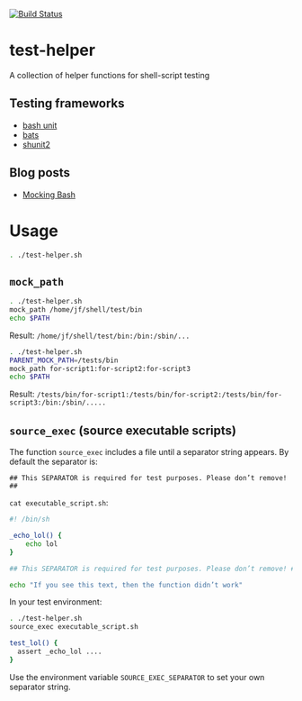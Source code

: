 [![Build Status](https://travis-ci.org/JosefFriedrich-shell/test-helper.svg?branch=master)](https://travis-ci.org/JosefFriedrich-shell/test-helper)

# test-helper
A collection of helper functions for shell-script testing

## Testing frameworks

* [bash unit](https://github.com/pgrange/bash_unit)
* [bats](https://github.com/sstephenson/bats)
* [shunit2](https://github.com/kward/shunit2)

## Blog posts

* [Mocking Bash](https://pbrisbin.com/posts/mocking_bash/)

# Usage

```sh
. ./test-helper.sh
```

## `mock_path`

```sh
. ./test-helper.sh
mock_path /home/jf/shell/test/bin
echo $PATH
```

Result: `/home/jf/shell/test/bin:/bin:/sbin/...`

```sh
. ./test-helper.sh
PARENT_MOCK_PATH=/tests/bin
mock_path for-script1:for-script2:for-script3
echo $PATH
```

Result: `/tests/bin/for-script1:/tests/bin/for-script2:/tests/bin/for-script3:/bin:/sbin/.....`

## `source_exec` (source executable scripts)

The function `source_exec` includes a file until a separator string
appears. By default the separator is:

```
## This SEPARATOR is required for test purposes. Please don’t remove! ##
```

`cat executable_script.sh`:

```sh
#! /bin/sh

_echo_lol() {
	echo lol
}

## This SEPARATOR is required for test purposes. Please don’t remove! ##

echo "If you see this text, then the function didn’t work"
```

In your test environment:

```sh
. ./test-helper.sh
source_exec executable_script.sh

test_lol() {
  assert _echo_lol ....
}
```

Use the environment variable `SOURCE_EXEC_SEPARATOR` to set your own
separator string.
